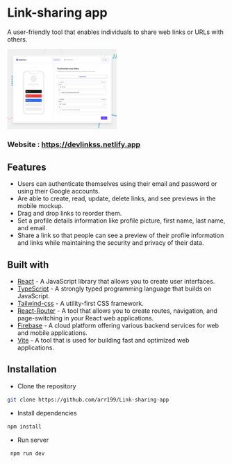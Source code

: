 # Link-sharing app

A user-friendly tool that enables individuals to share web links or URLs with others.

<img width="50%" src="./public/preview.jpg"/>

### Website : https://devlinkss.netlify.app  ###

## Features

- Users can authenticate themselves using their email and password or using their Google accounts.
- Are able to create, read, update, delete links, and see previews in the mobile mockup.
- Drag and drop links to reorder them.
- Set a profile details information like profile picture, first name, last name, and email.
- Share a link so that people can see a preview of their profile information and links while maintaining the security and privacy of their data.



## Built with

- [React](https://react.dev/) - A JavaScript library that allows you to create user interfaces.
- [TypeScript](https://www.typescriptlang.org/) -  A strongly typed programming language that builds on JavaScript.
- [Tailwind-css](https://tailwindcss.com/) - A utility-first CSS framework.
- [React-Router](https://reactrouter.com/en/main) - A tool that allows you to create routes, navigation, and page-switching in your React web applications.
- [Firebase](https://firebase.google.com/) - A cloud platform offering various backend services for web and mobile applications.
- [Vite](https://vitejs.dev/) - A tool that is used for building fast and optimized web applications. 

## Installation

- Clone the repository

```sh
git clone https://github.com/arr199/Link-sharing-app
```

- Install dependencies

```sh
npm install
```

- Run server

```sh
 npm run dev
```






